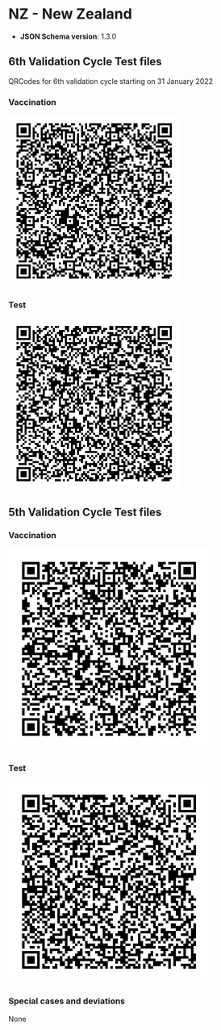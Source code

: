 # NZ - New Zealand

- **JSON Schema version**: 1.3.0

## 6th Validation Cycle Test files

QRCodes for 6th validation cycle starting on 31 January 2022

### Vaccination

![VAC](VAC.png)

### Test

![TEST](TEST.png)

## 5th Validation Cycle Test files

### Vaccination

![VAC](archived/VAC.png)

### Test

![TEST](archived/TEST.png)

### Special cases and deviations
None